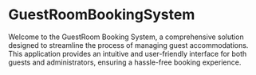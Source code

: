 # GuestRoomBookingSystem
Welcome to the GuestRoom Booking System, a comprehensive solution designed to streamline the process of managing guest accommodations. This application provides an intuitive and user-friendly interface for both guests and administrators, ensuring a hassle-free booking experience.
